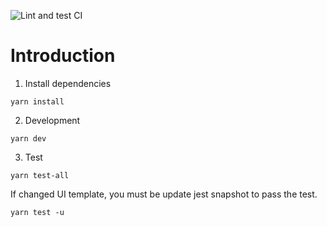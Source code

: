 ![Lint and test CI](https://github.com/RyutaKojima/UnoScore/workflows/Lint%20and%20test%20CI/badge.svg?branch=master)

# Introduction

1. Install dependencies

```
yarn install
```

2. Development

```
yarn dev
```

3. Test

```
yarn test-all
```

If changed UI template, you must be update jest snapshot to pass the test.

```
yarn test -u
```
